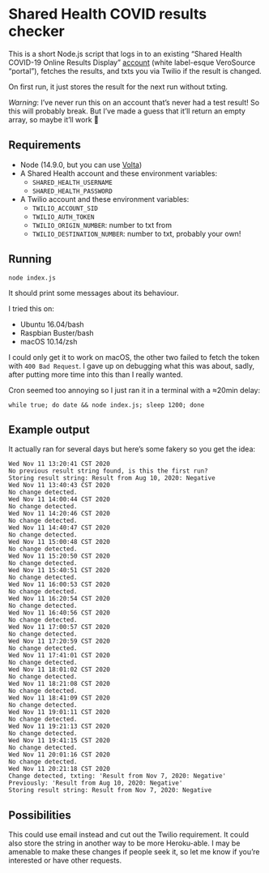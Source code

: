 # Shared Health COVID results checker

This is a short Node.js script that logs in to an existing “Shared Health COVID-19 Online Results Display” [account](https://shcord.verosource.com/manitoba/) (white label-esque VeroSource “portal”), fetches the results, and txts you via Twilio if the result is changed.

On first run, it just stores the result for the next run without txting.

*Warning*: I’ve never run this on an account that’s never had a test result! So this will probably break. But I’ve made a guess that it’ll return an empty array, so maybe it’ll work 🤔

## Requirements

* Node (14.9.0, but you can use [Volta](https://volta.sh/))
* A Shared Health account and these environment variables:
  * `SHARED_HEALTH_USERNAME`
  * `SHARED_HEALTH_PASSWORD`
* A Twilio account and these environment variables:
  * `TWILIO_ACCOUNT_SID`
  * `TWILIO_AUTH_TOKEN`
  * `TWILIO_ORIGIN_NUMBER`: number to txt from
  * `TWILIO_DESTINATION_NUMBER`: number to txt, probably your own!

## Running

```
node index.js
```

It should print some messages about its behaviour.

I tried this on:
* Ubuntu 16.04/bash
* Raspbian Buster/bash
* macOS 10.14/zsh

I could only get it to work on macOS, the other two failed to fetch the token with `400 Bad Request`. I gave up on debugging what this was about, sadly, after putting more time into this than I really wanted.

Cron seemed too annoying so I just ran it in a terminal with a ≈20min delay:

```
while true; do date && node index.js; sleep 1200; done
```

## Example output

It actually ran for several days but here’s some fakery so you get the idea:

```
Wed Nov 11 13:20:41 CST 2020
No previous result string found, is this the first run?
Storing result string: Result from Aug 10, 2020: Negative
Wed Nov 11 13:40:43 CST 2020
No change detected.
Wed Nov 11 14:00:44 CST 2020
No change detected.
Wed Nov 11 14:20:46 CST 2020
No change detected.
Wed Nov 11 14:40:47 CST 2020
No change detected.
Wed Nov 11 15:00:48 CST 2020
No change detected.
Wed Nov 11 15:20:50 CST 2020
No change detected.
Wed Nov 11 15:40:51 CST 2020
No change detected.
Wed Nov 11 16:00:53 CST 2020
No change detected.
Wed Nov 11 16:20:54 CST 2020
No change detected.
Wed Nov 11 16:40:56 CST 2020
No change detected.
Wed Nov 11 17:00:57 CST 2020
No change detected.
Wed Nov 11 17:20:59 CST 2020
No change detected.
Wed Nov 11 17:41:01 CST 2020
No change detected.
Wed Nov 11 18:01:02 CST 2020
No change detected.
Wed Nov 11 18:21:08 CST 2020
No change detected.
Wed Nov 11 18:41:09 CST 2020
No change detected.
Wed Nov 11 19:01:11 CST 2020
No change detected.
Wed Nov 11 19:21:13 CST 2020
No change detected.
Wed Nov 11 19:41:15 CST 2020
No change detected.
Wed Nov 11 20:01:16 CST 2020
No change detected.
Wed Nov 11 20:21:18 CST 2020
Change detected, txting: 'Result from Nov 7, 2020: Negative'
Previously: 'Result from Aug 10, 2020: Negative'
Storing result string: Result from Nov 7, 2020: Negative
```

## Possibilities

This could use email instead and cut out the Twilio requirement. It could also store the string in another way to be more Heroku-able. I may be amenable to make these changes if people seek it, so let me know if you’re interested or have other requests.

